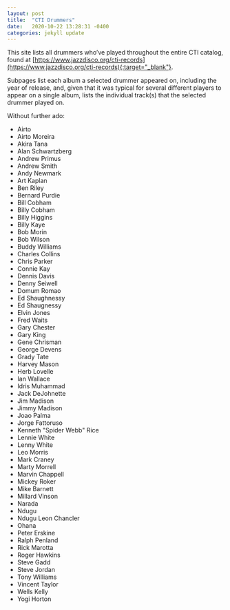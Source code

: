 ```yaml
---
layout: post
title:  "CTI Drummers"
date:   2020-10-22 13:28:31 -0400
categories: jekyll update
---
```

This site lists all drummers who’ve played throughout the entire CTI catalog, found at [https://www.jazzdisco.org/cti-records](https://www.jazzdisco.org/cti-records){:target="_blank"}.

Subpages list each album a selected drummer appeared on, including the year of release, and, given that it was typical for several different players to appear on a single album, lists the individual track(s) that the selected drummer played on.

Without further ado:

- Airto
- Airto Moreira
- Akira Tana
- Alan Schwartzberg
- Andrew Primus
- Andrew Smith
- Andy Newmark
- Art Kaplan
- Ben Riley
- Bernard Purdie
- Bill Cobham
- Billy Cobham
- Billy Higgins
- Billy Kaye
- Bob Morin
- Bob Wilson
- Buddy Williams
- Charles Collins
- Chris Parker
- Connie Kay
- Dennis Davis
- Denny Seiwell
- Domum Romao
- Ed Shaughnessy
- Ed Shaugnessy
- Elvin Jones
- Fred Waits
- Gary Chester
- Gary King
- Gene Chrisman
- George Devens
- Grady Tate
- Harvey Mason
- Herb Lovelle
- Ian Wallace
- Idris Muhammad
- Jack DeJohnette
- Jim Madison
- Jimmy Madison
- Joao Palma
- Jorge Fattoruso
- Kenneth "Spider Webb" Rice
- Lennie White
- Lenny White
- Leo Morris
- Mark Craney
- Marty Morrell
- Marvin Chappell
- Mickey Roker
- Mike Barnett
- Millard Vinson
- Narada
- Ndugu
- Ndugu Leon Chancler
- Ohana
- Peter Erskine
- Ralph Penland
- Rick Marotta
- Roger Hawkins
- Steve Gadd
- Steve Jordan
- Tony Williams
- Vincent Taylor
- Wells Kelly
- Yogi Horton


<!-- 
You’ll find this post in your `_posts` directory. Go ahead and edit it and re-build the site to see your changes. You can rebuild the site in many different ways, but the most common way is to run `jekyll serve`, which launches a web server and auto-regenerates your site when a file is updated.

Jekyll requires blog post files to be named according to the following format:

`YEAR-MONTH-DAY-title.MARKUP`

Where `YEAR` is a four-digit number, `MONTH` and `DAY` are both two-digit numbers, and `MARKUP` is the file extension representing the format used in the file. After that, include the necessary front matter. Take a look at the source for this post to get an idea about how it works.

Jekyll also offers powerful support for code snippets:

{% highlight ruby %}
def print_hi(name)
  puts "Hi, #{name}"
end
print_hi('Tom')
#=> prints 'Hi, Tom' to STDOUT.
{% endhighlight %}

Check out the [Jekyll docs][jekyll-docs] for more info on how to get the most out of Jekyll. File all bugs/feature requests at [Jekyll’s GitHub repo][jekyll-gh]. If you have questions, you can ask them on [Jekyll Talk][jekyll-talk].

[jekyll-docs]: https://jekyllrb.com/docs/home
[jekyll-gh]:   https://github.com/jekyll/jekyll
[jekyll-talk]: https://talk.jekyllrb.com/ -->
